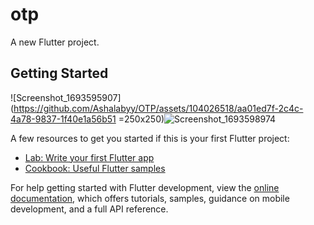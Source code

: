 # otp

A new Flutter project.

## Getting Started

![Screenshot_1693595907](https://github.com/Ashalabyy/OTP/assets/104026518/aa01ed7f-2c4c-4a78-9837-1f40e1a56b51 =250x250)![Screenshot_1693598974](https://github.com/Ashalabyy/OTP/assets/104026518/e068c4ed-164c-4ec7-88c1-cb5cb703dbba)

A few resources to get you started if this is your first Flutter project:

- [Lab: Write your first Flutter app](https://docs.flutter.dev/get-started/codelab)
- [Cookbook: Useful Flutter samples](https://docs.flutter.dev/cookbook)

For help getting started with Flutter development, view the
[online documentation](https://docs.flutter.dev/), which offers tutorials,
samples, guidance on mobile development, and a full API reference.
